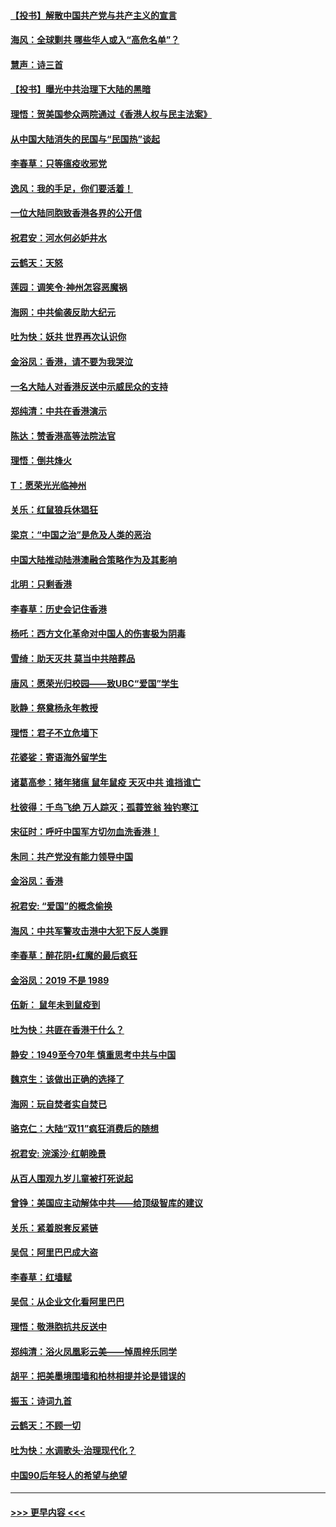 #### [【投书】解散中国共产党与共产主义的宣言](../pages/nsc993/n11679177.md?t=11252201) 
#### [海风：全球剿共 哪些华人或入“高危名单”？](../pages/nsc993/n11678617.md?t=11252201) 
#### [慧声：诗三首](../pages/nsc993/n11678848.md?t=11252201) 
#### [【投书】曝光中共治理下大陆的黑暗](../pages/nsc993/n11678674.md?t=11252201) 
#### [理悟：贺美国参众两院通过《香港人权与民主法案》](../pages/nsc993/n11678104.md?t=11252201) 
#### [从中国大陆消失的民国与“民国热”谈起](../pages/nsc993/n11678075.md?t=11252201) 
#### [李春草：只等瘟疫收邪党](../pages/nsc993/n11677308.md?t=11252201) 
#### [逸风：我的手足，你们要活着！](../pages/nsc993/n11676352.md?t=11252201) 
#### [一位大陆同胞致香港各界的公开信](../pages/nsc993/n11675761.md?t=11252201) 
#### [祝君安：河水何必妒井水](../pages/nsc993/n11675746.md?t=11252201) 
#### [云鹤天：天怒](../pages/nsc993/n11675718.md?t=11252201) 
#### [莲园：调笑令‧神州怎容恶魔祸](../pages/nsc993/n11675648.md?t=11252201) 
#### [海网：中共偷袭反助大纪元](../pages/nsc993/n11673515.md?t=11252201) 
#### [吐为快：妖共 世界再次认识你](../pages/nsc993/n11673506.md?t=11252201) 
#### [金浴凤：香港，请不要为我哭泣](../pages/nsc993/n11673248.md?t=11252201) 
#### [一名大陆人对香港反送中示威民众的支持](../pages/nsc993/n11672615.md?t=11252201) 
#### [郑纯清：中共在香港演示](../pages/nsc993/n11670539.md?t=11252201) 
#### [陈达：赞香港高等法院法官](../pages/nsc993/n11669542.md?t=11252201) 
#### [理悟：倒共烽火](../pages/nsc993/n11668844.md?t=11252201) 
#### [T：愿荣光光临神州](../pages/nsc993/n11668421.md?t=11252201) 
#### [关乐：红鼠狼兵休猖狂](../pages/nsc993/n11668378.md?t=11252201) 
#### [梁京：“中国之治”是危及人类的恶治](../pages/nsc993/n11668328.md?t=11252201) 
#### [中国大陆推动陆港澳融合策略作为及其影响](../pages/nsc993/n11668157.md?t=11252201) 
#### [北明：只剩香港](../pages/nsc993/n11668002.md?t=11252201) 
#### [李春草：历史会记住香港](../pages/nsc993/n11667927.md?t=11252201) 
#### [杨吒：西方文化革命对中国人的伤害极为阴毒](../pages/nsc993/n11664521.md?t=11252201) 
#### [雪绮：助天灭共 莫当中共陪葬品](../pages/nsc993/n11662650.md?t=11252201) 
#### [唐风：愿荣光归校园——致UBC“爱国”学生](../pages/nsc993/n11662194.md?t=11252201) 
#### [耿静：祭奠杨永年教授](../pages/nsc993/n11662514.md?t=11252201) 
#### [理悟：君子不立危墙下](../pages/nsc993/n11662172.md?t=11252201) 
#### [花婆娑：寄语海外留学生](../pages/nsc993/n11662121.md?t=11252201) 
#### [诸葛高参：猪年猪瘟 鼠年鼠疫 天灭中共 谁挡谁亡](../pages/nsc993/n11661980.md?t=11252201) 
#### [杜彼得：千鸟飞绝 万人踪灭；孤蓑笠翁 独钓寒江](../pages/nsc993/n11661170.md?t=11252201) 
#### [宋征时：呼吁中国军方切勿血洗香港！](../pages/nsc993/n11415318.md?t=11252201) 
#### [朱同：共产党没有能力领导中国](../pages/nsc993/n11660421.md?t=11252201) 
#### [金浴凤：香港](../pages/nsc993/n11660419.md?t=11252201) 
#### [祝君安: “爱国”的概念偷换](../pages/nsc993/n11659706.md?t=11252201) 
#### [海风：中共军警攻击港中大犯下反人类罪](../pages/nsc993/n11659632.md?t=11252201) 
#### [李春草：醉花阴•红魔的最后疯狂](../pages/nsc993/n11659287.md?t=11252201) 
#### [金浴凤：2019 不是 1989](../pages/nsc993/n11657663.md?t=11252201) 
#### [伍新： 鼠年未到鼠疫到](../pages/nsc993/n11655098.md?t=11252201) 
#### [吐为快：共匪在香港干什么？](../pages/nsc993/n11654891.md?t=11252201) 
#### [静安：1949至今70年 慎重思考中共与中国](../pages/nsc993/n11651244.md?t=11252201) 
#### [魏京生：该做出正确的选择了](../pages/nsc993/n11653084.md?t=11252201) 
#### [海网：玩自焚者实自焚已](../pages/nsc993/n11652423.md?t=11252201) 
#### [骆克仁：大陆“双11”疯狂消费后的随想](../pages/nsc993/n11652305.md?t=11252201) 
#### [祝君安: 浣溪沙·红朝晚景](../pages/nsc993/n11652258.md?t=11252201) 
#### [从百人围观九岁儿童被打死说起](../pages/nsc993/n11651030.md?t=11252201) 
#### [曾铮：美国应主动解体中共——给顶级智库的建议](../pages/nsc993/n11649888.md?t=11252201) 
#### [关乐：紧着脱套反紧链](../pages/nsc993/n11649069.md?t=11252201) 
#### [吴侃：阿里巴巴成大盗](../pages/nsc993/n11645523.md?t=11252201) 
#### [李春草：红墙赋](../pages/nsc993/n11646389.md?t=11252201) 
#### [吴侃：从企业文化看阿里巴巴](../pages/nsc993/n11645476.md?t=11252201) 
#### [理悟：敬港胞抗共反送中](../pages/nsc993/n11645466.md?t=11252201) 
#### [郑纯清：浴火凤凰彩云美——悼周梓乐同学](../pages/nsc993/n11645155.md?t=11252201) 
#### [胡平：把美墨境围墙和柏林相提并论是错误的](../pages/nsc993/n11645134.md?t=11252201) 
#### [振玉：诗词九首](../pages/nsc993/n11644081.md?t=11252201) 
#### [云鹤天：不顾一切](../pages/nsc993/n11643508.md?t=11252201) 
#### [吐为快：水调歌头·治理现代化？](../pages/nsc993/n11643485.md?t=11252201) 
#### [中国90后年轻人的希望与绝望](../pages/nsc993/n11642317.md?t=11252201) 

----
#### [ >>> 更早内容 <<< ](../indexes/nsc993-earlier.md)
